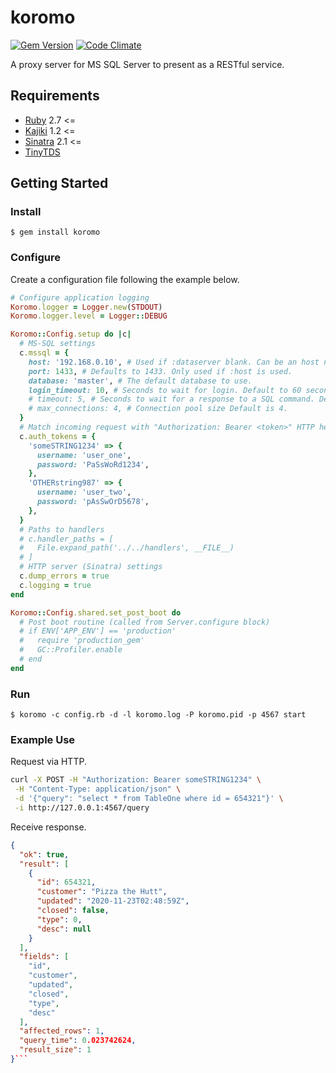# koromo

[![Gem Version](https://badge.fury.io/rb/koromo.svg)](https://badge.fury.io/rb/koromo) [![Code Climate](https://codeclimate.com/github/kenjij/koromo/badges/gpa.svg)](https://codeclimate.com/github/kenjij/koromo)

A proxy server for MS SQL Server to present as a RESTful service.

## Requirements

- [Ruby](https://www.ruby-lang.org/) 2.7 <=
- [Kajiki](https://kenjij.github.io/kajiki/) 1.2 <=
- [Sinatra](http://www.sinatrarb.com) 2.1 <=
- [TinyTDS](https://github.com/rails-sqlserver/tiny_tds)

## Getting Started

### Install

```
$ gem install koromo
```

### Configure

Create a configuration file following the example below.

```ruby
# Configure application logging
Koromo.logger = Logger.new(STDOUT)
Koromo.logger.level = Logger::DEBUG

Koromo::Config.setup do |c|
  # MS-SQL settings
  c.mssql = {
    host: '192.168.0.10', # Used if :dataserver blank. Can be an host name or IP.
    port: 1433, # Defaults to 1433. Only used if :host is used.
    database: 'master', # The default database to use.
    login_timeout: 10, # Seconds to wait for login. Default to 60 seconds.
    # timeout: 5, # Seconds to wait for a response to a SQL command. Default 5 seconds.
    # max_connections: 4, # Connection pool size Default is 4.
  }
  # Match incoming request with "Authorization: Bearer <token>" HTTP header
  c.auth_tokens = {
    'someSTRING1234' => {
      username: 'user_one',
      password: 'PaSsWoRd1234',
    },
    'OTHERstring987' => {
      username: 'user_two',
      password: 'pAsSwOrD5678',
    },
  }
  # Paths to handlers
  # c.handler_paths = [
  #   File.expand_path('../../handlers', __FILE__)
  # ]
  # HTTP server (Sinatra) settings
  c.dump_errors = true
  c.logging = true
end

Koromo::Config.shared.set_post_boot do
  # Post boot routine (called from Server.configure block)
  # if ENV['APP_ENV'] == 'production'
  #   require 'production_gem'
  #   GC::Profiler.enable
  # end
end
```

### Run

```
$ koromo -c config.rb -d -l koromo.log -P koromo.pid -p 4567 start
```

### Example Use

Request via HTTP.

```sh
curl -X POST -H "Authorization: Bearer someSTRING1234" \
 -H "Content-Type: application/json" \
 -d '{"query": "select * from TableOne where id = 654321"}' \
 -i http://127.0.0.1:4567/query
```

Receive response.

```json
{
  "ok": true,
  "result": [
    {
      "id": 654321,
      "customer": "Pizza the Hutt",
      "updated": "2020-11-23T02:48:59Z",
      "closed": false,
      "type": 0,
      "desc": null
    }
  ],
  "fields": [
    "id",
    "customer",
    "updated",
    "closed",
    "type",
    "desc"
  ],
  "affected_rows": 1,
  "query_time": 0.023742624,
  "result_size": 1
}```
